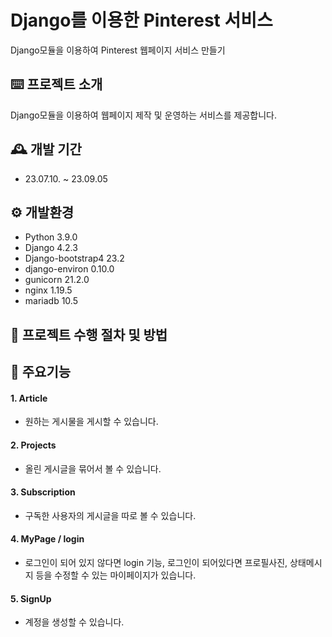# Django를 이용한 Pinterest 서비스
Django모듈을 이용하여 Pinterest 웹페이지 서비스 만들기


## ⌨️ 프로젝트 소개
Django모듈을 이용하여 웹페이지 제작 및 운영하는 서비스를 제공합니다.


## 🕰️ 개발 기간 
- 23.07.10. ~ 23.09.05 


## ⚙️ 개발환경
- Python 3.9.0
- Django 4.2.3
- Django-bootstrap4 23.2
- django-environ 0.10.0
- gunicorn 21.2.0
- nginx 1.19.5
- mariadb 10.5


## 🔎 프로젝트 수행 절차 및 방법
 

## 📌 주요기능

#### 1. Article
- 원하는 게시물을 게시할 수 있습니다.
#### 2. Projects
- 올린 게시글을 묶어서 볼 수 있습니다.
#### 3. Subscription
- 구독한 사용자의 게시글을 따로 볼 수 있습니다.
#### 4. MyPage / login
- 로그인이 되어 있지 않다면 login 기능, 로그인이 되어있다면 프로필사진, 상태메시지 등을 수정할 수 있는 마이페이지가 있습니다.
#### 5. SignUp
- 계정을 생성할 수 있습니다.




